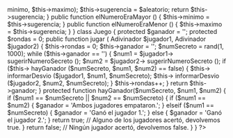 <?php
interface 
Adivinador
 {
  public function 
sugerirNumeroSecreto
();
  public function 
elNumeroEraMenor
();
  public function 
elNumeroEraMayor
();
}
class 
Principiante
 implements 
Adivinador
 {
  protected $minimo = 1;
  protected $maximo = 1000;
  protected $sugerencia = 0;
  public function 
sugerirNumeroSecreto
() {
    $aleatorio = (int)rand($this->minimo, $this->maximo);
    $this->sugerencia = $aleatorio;
    return $this->sugerencia;
  }
  public function 
elNumeroEraMayor
() {
    $this->minimo = $this->sugerencia;
  }
  public function 
elNumeroEraMenor
() {
    $this->maximo = $this->sugerencia;
  }
}
class 
Juego
 {
  protected $ganador = '';
  protected $rondas = 0;
  public function 
jugar
(
Adivinador
 $jugador1, 
Adivinador
 $jugador2) {
    $this->rondas = 0;
    $this->ganador = '';
    $numSecreto = rand(1, 1000);
    while ($this->ganador == '') {
      $num1 = $jugador1->
sugerirNumeroSecreto
();
      $num2 = $jugador2->
sugerirNumeroSecreto
();
      if ($this->
hayGanador
($numSecreto, $num1, $num2) == false) {
        $this->
informarDesvio
($jugador1, $num1, $numSecreto);
        $this->
informarDesvio
($jugador2, $num2, $numSecreto);
      }
      $this->rondas++;
    }
    return $this->ganador;
  }
  protected function hayGanador($numSecreto, $num1, $num2) {
    if ($num1 == $numSecreto || $num2 == $numSecreto) {
      if ($num1 == $num2) {
        $ganador = 'Ambos jugadores empataron.';
      }
      elseif ($num1 == $numSecreto) {
        $ganador = 'Ganó el jugador 1.';
      }
      else {
        $ganador = 'Ganó el jugador 2.';
      }
      return true; // Alguno de los jugadores acertó, devolvemos true.
    }
    return false;  // Ningún jugador acertó, devolvemos false.
  }
}

?>
